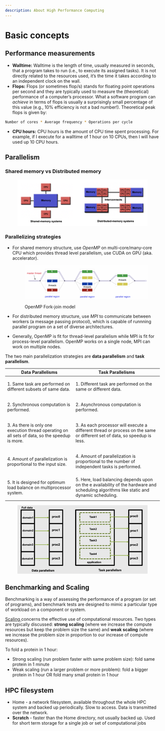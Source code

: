 ```yaml
---
description: About High Performance Computing
---
```


# Basic concepts

## Performance measurements

* **Walltime:** Walltime is the length of time, usually measured in seconds, that a program takes to run (i.e., to execute its assigned tasks). It is not directly related to the resources used, it’s the time it takes according to an independent clock on the wall.
* **Flops:** Flops (or sometimes flop/s) stands for floating point operations per second and they are typically used to measure the (theoretical) performance of a computer’s processor. What a software program can _achieve_ in terms of flops is usually a surprisingly small percentage of this value (e.g., 10% efficiency is not a bad number!). Theoretical peak flops is given by:

```bash
Number of cores * Average frequency * Operations per cycle
```

* **CPU hours:** CPU hours is the amount of CPU time spent processing. For example, if I execute for a walltime of 1 hour on 10 CPUs, then I will have used up 10 CPU hours.

## Parallelism

### Shared memory vs Distributed memory

<figure><img src="../.gitbook/assets/image (1) (1) (2).png" alt=""><figcaption></figcaption></figure>

### Parallelizing strategies

*   For shared memory structure, use _OpenMP_ on multi-core/many-core CPU which provides thread level parallelism, use CUDA on GPU (aka. accelerator).&#x20;

    <figure><img src="../.gitbook/assets/fork_join (1).png" alt=""><figcaption><p>OpenMP Fork-join model</p></figcaption></figure>
* For distributed memory structure, use _MPI_ to communicate between workers (a message passing protocol), which is capable of runnning parallel program on a set of diverse architectures.
* Generally, OpenMP is fit for thread-level parallelism while MPI is fit for process-level parallelism. OpenMP works on a single node, MPI can work on multiple nodes.

The two main parallelization strategies are **data parallelism** and **task parallelism**.&#x20;

| Data Parallelisms                                                                                          | Task Parallelisms                                                                                                                        |
| ---------------------------------------------------------------------------------------------------------- | ---------------------------------------------------------------------------------------------------------------------------------------- |
| <p>1. Same task are performed on different subsets of same data.<br></p>                                   | <p>1. Different task are performed on the same or different data.<br></p>                                                                |
| <p>2. Synchronous computation is performed.<br></p>                                                        | <p>2. Asynchronous computation is performed.<br></p>                                                                                     |
| <p>3. As there is only one execution thread operating on all sets of data, so the speedup is more.<br></p> | <p>3. As each processor will execute a different thread or process on the same or different set of data, so speedup is less.<br></p>     |
| <p>4. Amount of parallelization is proportional to the input size.<br></p>                                 | <p>4. Amount of parallelization is proportional to the number of independent tasks is performed.<br></p>                                 |
| <p>5. It is designed for optimum load balance on multiprocessor system.<br></p>                            | 5. Here, load balancing depends upon on the e availability of the hardware and scheduling algorithms like static and dynamic scheduling. |

<figure><img src="../.gitbook/assets/image (9).png" alt=""><figcaption></figcaption></figure>

## Benchmarking and Scaling

Benchmarking is a way of assessing the performance of a program (or set of programs), and benchmark tests are designed to mimic a particular type of workload on a component or system.

[Scaling ](https://hpc-wiki.info/hpc/Scaling)concerns the effective use of computational resources. Two types are typically discussed: **strong scaling** (where we increase the compute resources but keep the problem size the same) and **weak scaling** (where we increase the problem size in proportion to our increase of compute resources).&#x20;

To fold a protein in 1 hour:

* Strong scaling (run problem faster with same problem size): fold same protein in 1 minute
* Weak scaling (run a larger problem or more problem): fold a bigger protein in 1 hour OR fold many small protein in 1 hour

## HPC filesystem

* Home - a network filesystem, available throughout the whole HPC system and backed up periodically. Slow to access. Data is transmitted over the network.&#x20;
* **Scratch** - faster than the Home directory, not usually backed up. Used for short term storage for a single job or set of computational jobs
